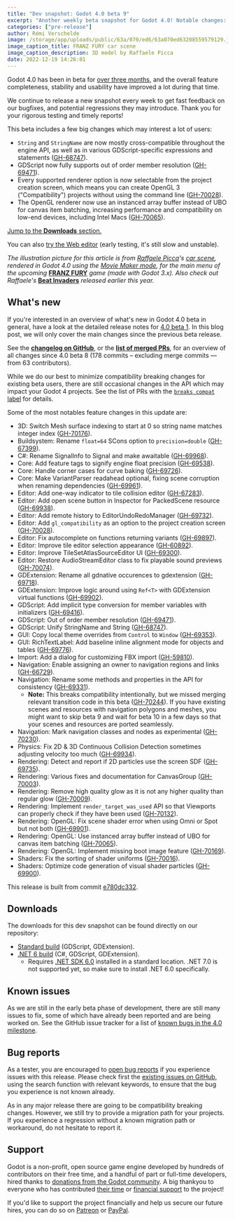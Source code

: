 ```yaml
---
title: "Dev snapshot: Godot 4.0 beta 9"
excerpt: "Another weekly beta snapshot for Godot 4.0! Notable changes: String/StringName unification, out of order member resolution in GDScript, OpenGL 3 renderer selectable in the Project Manager, and with improved performance and compatibility on lower end devices."
categories: ["pre-release"]
author: Rémi Verschelde
image: /storage/app/uploads/public/63a/070/ed6/63a070ed63208559579129.jpg
image_caption_title: FRANZ FURY car scene
image_caption_description: 3D model by Raffaele Picca
date: 2022-12-19 14:26:01
---
```


Godot 4.0 has been in beta for [over three months](/article/dev-snapshot-godot-4-0-beta-1), and the overall feature completeness, stability and usability have improved a lot during that time.

We continue to release a new snapshot every week to get fast feedback on our bugfixes, and potential regressions they may introduce. Thank you for your rigorous testing and timely reports!

This beta includes a few big changes which may interest a lot of users:

- `String` and `StringName` are now mostly cross-compatible throughout the engine API, as well as in various GDScript-specific expressions and statements ([GH-68747](https://github.com/godotengine/godot/pull/68747)).
- GDScript now fully supports out of order member resolution ([GH-69471](https://github.com/godotengine/godot/pull/69471)).
- Every supported renderer option is now selectable from the project creation screen, which means you can create OpenGL 3 ("Compatibility") projects without using the command line ([GH-70028](https://github.com/godotengine/godot/pull/70028)).
- The OpenGL renderer now use an instanced array buffer instead of UBO for canvas item batching, increasing performance and compatibility on low-end devices, including Intel Macs ([GH-70065](https://github.com/godotengine/godot/pull/70065)).

[Jump to the **Downloads** section.](#downloads)

You can also [try the Web editor](https://editor.godotengine.org/releases/4.0.beta9/godot.editor.html) (early testing, it's still slow and unstable).

*The illustration picture for this article is from [Raffaele Picca](https://campsite.bio/raffa)'s [car scene](https://twitter.com/MV_Raffa/status/1603697398920118272), rendered in Godot 4.0 using the [Movie Maker mode](/article/movie-maker-mode-arrives-in-godot-4), for the main menu of the upcoming* [**FRANZ FURY**](https://store.steampowered.com/app/1513960/FRANZ_FURY/) *game (made with Godot 3.x). Also check out Raffaele's* [**Beat Invaders**](https://store.steampowered.com/app/1863080/Beat_Invaders/) *released earlier this year.*

## What's new

If you're interested in an overview of what's new in Godot 4.0 beta in general, have a look at the detailed release notes for [4.0 beta 1](/article/dev-snapshot-godot-4-0-beta-1). In this blog post, we will only cover the main changes since the previous beta release.

See the [**changelog on GitHub**](https://github.com/godotengine/godot/compare/c6e40e1c01200052450df10d9126f8ea7f57de30...e780dc332a0a3f642a6daf8548cb211d79a2cc45), or the [**list of merged PRs**](https://github.com/godotengine/godot/pulls?q=is%3Apr+merged%3A2022-12-09..2022-12-18+is%3Amerged+sort%3Acreated-asc+milestone%3A4.0), for an overview of all changes since 4.0 beta 8 (178 commits – excluding merge commits ― from 63 contributors).

While we do our best to minimize compatibility breaking changes for existing beta users, there are still occasional changes in the API which may impact your Godot 4 projects. See the list of PRs with the [`breaks compat` label](https://github.com/godotengine/godot/pulls?q=is%3Apr+merged%3A2022-12-09..2022-12-18+is%3Amerged+sort%3Acreated-asc+milestone%3A4.0+label%3A%22breaks+compat%22) for details.

Some of the most notables feature changes in this update are:

- 3D: Switch Mesh surface indexing to start at 0 so string name matches integer index ([GH-70176](https://github.com/godotengine/godot/pull/70176)).
- Buildsystem: Rename `float=64` SCons option to `precision=double` ([GH-67399](https://github.com/godotengine/godot/pull/67399)).
- C#: Rename SignalInfo to Signal and make awaitable ([GH-69968](https://github.com/godotengine/godot/pull/69968)).
- Core: Add feature tags to signify engine float precision ([GH-69538](https://github.com/godotengine/godot/pull/69538)).
- Core: Handle corner cases for curve baking ([GH-69726](https://github.com/godotengine/godot/pull/69726)).
- Core: Make VariantParser readahead optional, fixing scene corruption when renaming dependencies ([GH-69961](https://github.com/godotengine/godot/pull/69961)).
- Editor: Add one-way indicator to tile collision editor ([GH-67283](https://github.com/godotengine/godot/pull/67283)).
- Editor: Add open scene button in Inspector for PackedScene resource ([GH-69938](https://github.com/godotengine/godot/pull/69938)).
- Editor: Add remote history to EditorUndoRedoManager ([GH-69732](https://github.com/godotengine/godot/pull/69732)).
- Editor: Add `gl_compatibility` as an option to the project creation screen ([GH-70028](https://github.com/godotengine/godot/pull/70028)).
- Editor: Fix autocomplete on functions returning variants ([GH-69897](https://github.com/godotengine/godot/pull/69897)).
- Editor: Improve tile editor selection appearance ([GH-60892](https://github.com/godotengine/godot/pull/60892)).
- Editor: Improve TileSetAtlasSourceEditor UI ([GH-69300](https://github.com/godotengine/godot/pull/69300)).
- Editor: Restore AudioStreamEditor class to fix playable sound previews ([GH-70074](https://github.com/godotengine/godot/pull/70074)).
- GDExtension: Rename all gdnative occurences to gdextension ([GH-69718](https://github.com/godotengine/godot/pull/69718)).
- GDExtension: Improve logic around using `Ref<T>` with GDExtension virtual functions ([GH-69902](https://github.com/godotengine/godot/pull/69902)).
- GDScript: Add implicit type conversion for member variables with initializers ([GH-69416](https://github.com/godotengine/godot/pull/69416)).
- GDScript: Out of order member resolution ([GH-69471](https://github.com/godotengine/godot/pull/69471)).
- GDScript: Unify StringName and String ([GH-68747](https://github.com/godotengine/godot/pull/68747)).
- GUI: Copy local theme overrides from `Control` to `Window` ([GH-69353](https://github.com/godotengine/godot/pull/69353)).
- GUI: RichTextLabel: Add baseline inline alignment mode for objects and tables ([GH-69776](https://github.com/godotengine/godot/pull/69776)).
- Import: Add a dialog for customizing FBX import ([GH-59810](https://github.com/godotengine/godot/pull/59810)).
- Navigation: Enable assigning an owner to navigation regions and links ([GH-66729](https://github.com/godotengine/godot/pull/66729)).
- Navigation: Rename some methods and properties in the API for consistency ([GH-69331](https://github.com/godotengine/godot/pull/69931)).
  * **Note:** This breaks compatibility intentionally, but we missed merging relevant transition code in this beta ([GH-70244](https://github.com/godotengine/godot/pull/70244)). If you have existing scenes and resources with navigation polygons and meshes, you might want to skip beta 9 and wait for beta 10 in a few days so that your scenes and resources are ported seamlessly.
- Navigation: Mark navigation classes and nodes as experimental ([GH-70230](https://github.com/godotengine/godot/pull/70230)).
- Physics: Fix 2D & 3D Continuous Collision Detection sometimes adjusting velocity too much ([GH-69934](https://github.com/godotengine/godot/pull/69934)).
- Rendering: Detect and report if 2D particles use the screen SDF ([GH-69735](https://github.com/godotengine/godot/pull/69735)).
- Rendering: Various fixes and documentation for CanvasGroup ([GH-70003](https://github.com/godotengine/godot/pull/70003)).
- Rendering: Remove high quality glow as it is not any higher quality than regular glow ([GH-70009](https://github.com/godotengine/godot/pull/70009)).
- Rendering: Implement `render_target_was_used` API so that Viewports can properly check if they have been used ([GH-70132](https://github.com/godotengine/godot/pull/70132)).
- Rendering: OpenGL: Fix scene shader error when using Omni or Spot but not both ([GH-69901](https://github.com/godotengine/godot/pull/69901)).
- Rendering: OpenGL: Use instanced array buffer instead of UBO for canvas item batching ([GH-70065](https://github.com/godotengine/godot/pull/70065)).
- Rendering: OpenGL: Implement missing boot image feature ([GH-70169](https://github.com/godotengine/godot/pull/70169)).
- Shaders: Fix the sorting of shader uniforms ([GH-70016](https://github.com/godotengine/godot/pull/70016)).
- Shaders: Optimize code generation of visual shader particles ([GH-69900](https://github.com/godotengine/godot/pull/69900)).

This release is built from commit [e780dc332](https://github.com/godotengine/godot/commit/e780dc332a0a3f642a6daf8548cb211d79a2cc45).

<a id="downloads"></a>
## Downloads

The downloads for this dev snapshot can be found directly on our repository:

* [Standard build](https://github.com/godotengine/godot-builds/releases/4.0-beta9) (GDScript, GDExtension).
* [.NET 6 build](https://github.com/godotengine/godot-builds/releases/4.0-beta9) (C#, GDScript, GDExtension).
  - Requires [.NET SDK 6.0](https://dotnet.microsoft.com/en-us/download/dotnet/6.0) installed in a standard location. .NET 7.0 is not supported yet, so make sure to install .NET 6.0 specifically.

## Known issues

As we are still in the early beta phase of development, there are still many issues to fix, some of which have already been reported and are being worked on. See the GitHub issue tracker for a list of [known bugs in the 4.0 milestone](https://github.com/godotengine/godot/issues?q=is%3Aissue+is%3Aopen+milestone%3A4.0+label%3Abug+).

## Bug reports

As a tester, you are encouraged to [open bug reports](https://github.com/godotengine/godot/issues) if you experience issues with this release. Please check first the [existing issues on GitHub](https://github.com/godotengine/godot/issues), using the search function with relevant keywords, to ensure that the bug you experience is not known already.

As in any major release there are going to be compatibility breaking changes. However, we still try to provide a migration path for your projects. If you experience a regression without a known migration path or workaround, do not hesitate to report it.

## Support

Godot is a non-profit, open source game engine developed by hundreds of contributors on their free time, and a handful of part or full-time developers, hired thanks to [donations from the Godot community](https://godotengine.org/donate). A big thankyou to everyone who has contributed [their time](https://github.com/godotengine/godot/blob/master/AUTHORS.md) or [financial support](https://github.com/godotengine/godot/blob/master/DONORS.md) to the project!

If you'd like to support the project financially and help us secure our future hires, you can do so on [Patreon](https://www.patreon.com/godotengine) or [PayPal](https://godotengine.org/donate).
